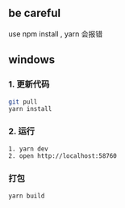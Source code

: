 ## be careful
use npm install , yarn 会报错

## windows
### 1. 更新代码 
```bash
git pull
yarn install
```

### 2. 运行
```bash
1. yarn dev
2. open http://localhost:58760
```

### 打包
```bash
yarn build
```
